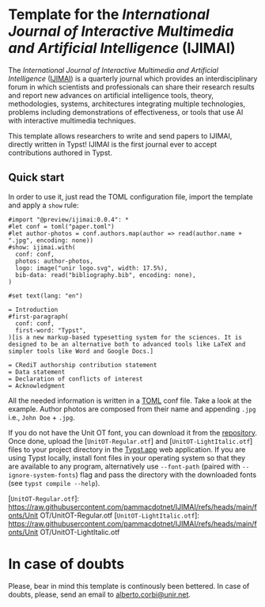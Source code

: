 
# Template for the _International Journal of Interactive Multimedia and Artificial Intelligence_ (IJIMAI)
The _International Journal of Interactive Multimedia and Artificial Intelligence_ ([IJIMAI](https://www.ijimai.org)) is a quarterly journal which provides an interdisciplinary forum in which scientists and professionals can share their research results and report new advances on artificial intelligence tools, theory, methodologies, systems, architectures integrating multiple technologies, problems including demonstrations of effectiveness, or tools that use AI with interactive multimedia techniques.

This template allows researchers to write and send papers to IJIMAI, directly written in Typst! IJIMAI is the first journal ever to accept contributions authored in Typst.

## Quick start
In order to use it, just read the TOML configuration file, import the template and apply a `show` rule:

```Typst
#import "@preview/ijimai:0.0.4": *
#let conf = toml("paper.toml")
#let author-photos = conf.authors.map(author => read(author.name + ".jpg", encoding: none))
#show: ijimai.with(
  conf: conf,
  photos: author-photos,
  logo: image("unir logo.svg", width: 17.5%),
  bib-data: read("bibliography.bib", encoding: none),
)

#set text(lang: "en")

= Introduction
#first-paragraph(
  conf: conf,
  first-word: "Typst",
)[is a new markup-based typesetting system for the sciences. It is designed to be an alternative both to advanced tools like LaTeX and simpler tools like Word and Google Docs.]

= CRediT authorship contribution statement
= Data statement
= Declaration of conflicts of interest
= Acknowledgment
```

All the needed information is written in a [TOML](https://toml.io) conf file. Take a look at the example. Author photos are composed from their name and appending `.jpg` i.e., `John Doe` + `.jpg`.

If you do not have the Unit OT font, you can download it from the [repository](https://github.com/pammacdotnet/IJIMAI). Once done, upload the [`UnitOT-Regular.otf`] and [`UnitOT-LightItalic.otf`] files to your project directory in the [Typst.app](http://typst.app) web application. If you are using Typst locally, install font files in your operating system so that they are available to any program, alternatively use `--font-path` (paired with `--ignore-system-fonts`) flag and pass the directory with the downloaded fonts (see `typst compile --help`).

[`UnitOT-Regular.otf`]: https://raw.githubusercontent.com/pammacdotnet/IJIMAI/refs/heads/main/fonts/Unit OT/UnitOT-Regular.otf
[`UnitOT-LightItalic.otf`]: https://raw.githubusercontent.com/pammacdotnet/IJIMAI/refs/heads/main/fonts/Unit OT/UnitOT-LightItalic.otf

# In case of doubts
Please, bear in mind this template is continously been bettered. In case of doubts, please, send an email to alberto.corbi@unir.net.
